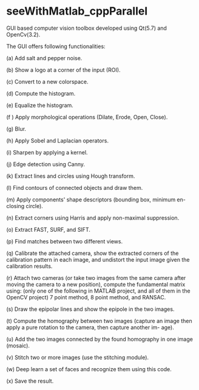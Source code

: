 # seeWithMatlab_cppParallel
GUI based computer vision toolbox developed using Qt(5.7) and OpenCv(3.2).

The GUI offers following functionalities:

(a) Add salt and pepper noise.

(b) Show a logo at a corner of the input (ROI).

(c) Convert to a new colorspace.

(d) Compute the histogram.

(e) Equalize the histogram.

(f ) Apply morphological operations (Dilate, Erode, Open, Close).

(g) Blur.

(h) Apply Sobel and Laplacian operators.

(i) Sharpen by applying a kernel.

(j) Edge detection using Canny.

(k) Extract lines and circles using Hough transform.

(l) Find contours of connected objects and draw them.

(m) Apply components' shape descriptors (bounding box, minimum en- closing circle).

(n) Extract corners using Harris and apply non-maximal suppression.

(o) Extract FAST, SURF, and SIFT.

(p) Find matches between two different views.

(q) Calibrate the attached camera, show the extracted corners of the calibration pattern in each image, and undistort the input image given the calibration results.

(r) Attach two cameras (or take two images from the same camera after moving the camera to a new position), compute the fundamental matrix using: (only one of the following in MATLAB project, and all of them in the OpenCV project) 7 point method, 8 point method, and RANSAC.

(s) Draw the epipolar lines and show the epipole in the two images.

(t) Compute the homography between two images (capture an image then apply a pure rotation to the camera, then capture another im- age).

(u) Add the two images connected by the found homography in one image (mosaic).

(v) Stitch two or more images (use the stitching module).

(w) Deep learn a set of faces and recognize them using this code.

(x) Save the result.
